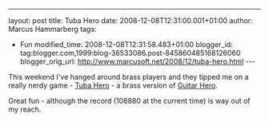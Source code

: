 ---
layout: post
title: Tuba Hero
date: 2008-12-08T12:31:00.001+01:00
author: Marcus Hammarberg
tags:
  - Fun
modified_time: 2008-12-08T12:31:58.483+01:00
blogger_id: tag:blogger.com,1999:blog-36533086.post-845860485168126060
blogger_orig_url: http://www.marcusoft.net/2008/12/tuba-hero.html ---

This weekend I've hanged around brass players and they tipped me on a
really nerdy game -
<a href="http://contest.infrasec.se/expert/" target="_blank">Tuba
Hero</a> - a brass version of
<a href="http://www.guitarhero.com/" target="_blank">Guitar Hero</a>.

Great fun - although the record (108880 at the current time) is way out
of my reach.
